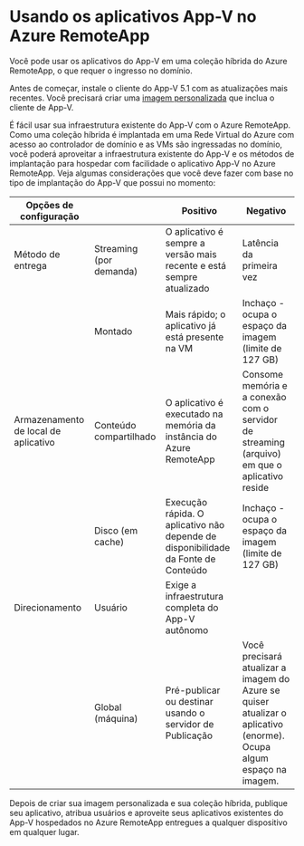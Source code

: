<properties
    pageTitle="Usando aplicativos do App-V com o Azure RemoteApp| Microsoft Azure"
    description="Saiba como usar os aplicativos App-V no Azure RemoteApp."
    services="remoteapp"
	documentationCenter=""
    authors="ericorman"
    manager="mbaldwin" />

<tags
    ms.service="remoteapp"
    ms.workload="compute"
    ms.tgt_pltfrm="na"
    ms.devlang="na"
    ms.topic="article"
    ms.date="06/12/2016" 
    ms.author="elizapo" />



# Usando os aplicativos App-V no Azure RemoteApp

Você pode usar os aplicativos do App-V em uma coleção híbrida do Azure RemoteApp, o que requer o ingresso no domínio.

Antes de começar, instale o cliente do App-V 5.1 com as atualizações mais recentes. Você precisará criar uma [imagem personalizada](remoteapp-create-custom-image.md) que inclua o cliente de App-V.

É fácil usar sua infraestrutura existente do App-V com o Azure RemoteApp. Como uma coleção híbrida é implantada em uma Rede Virtual do Azure com acesso ao controlador de domínio e as VMs são ingressadas no domínio, você poderá aproveitar a infraestrutura existente do App-V e os métodos de implantação para hospedar com facilidade o aplicativo App-V no Azure RemoteApp. Veja algumas considerações que você deve fazer com base no tipo de implantação do App-V que possui no momento:

| Opções de configuração | | Positivo | Negativo |
|-----------------------|-----------------------|------------------------------------------------------------------------|-------------------------------------------------------------------------------------------------------|
| Método de entrega | Streaming (por demanda) | O aplicativo é sempre a versão mais recente e está sempre atualizado | Latência da primeira vez |
| | Montado | Mais rápido; o aplicativo já está presente na VM | Inchaço - ocupa o espaço da imagem (limite de 127 GB) |
| Armazenamento de local de aplicativo | Conteúdo compartilhado | O aplicativo é executado na memória da instância do Azure RemoteApp | Consome memória e a conexão com o servidor de streaming (arquivo) em que o aplicativo reside |
| | Disco (em cache) | Execução rápida. O aplicativo não depende de disponibilidade da Fonte de Conteúdo | Inchaço - ocupa o espaço da imagem (limite de 127 GB) |
| Direcionamento | Usuário | Exige a infraestrutura completa do App-V autônomo | |
| | Global (máquina) | Pré-publicar ou destinar usando o servidor de Publicação | Você precisará atualizar a imagem do Azure se quiser atualizar o aplicativo (enorme). Ocupa algum espaço na imagem. |

 Depois de criar sua imagem personalizada e sua coleção híbrida, publique seu aplicativo, atribua usuários e aproveite seus aplicativos existentes do App-V hospedados no Azure RemoteApp entregues a qualquer dispositivo em qualquer lugar.

<!---HONumber=AcomDC_0629_2016-->